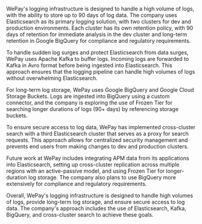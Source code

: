 
WePay's logging infrastructure is designed to handle a high volume of logs, with the ability to store up to 90 days of log data. The company uses Elasticsearch as its primary logging solution, with two clusters for dev and production environments. Each cluster has its own retention policy, with 90 days of retention for immediate analysis in the dev cluster and long-term retention in Google BigQuery for compliance and regulatory requirements.

To handle sudden log surges and protect Elasticsearch from data surges, WePay uses Apache Kafka to buffer logs. Incoming logs are forwarded to Kafka in Avro format before being ingested into Elasticsearch. This approach ensures that the logging pipeline can handle high volumes of logs without overwhelming Elasticsearch.

For long-term log storage, WePay uses Google BigQuery and Google Cloud Storage Buckets. Logs are ingested into BigQuery using a custom connector, and the company is exploring the use of Frozen Tier for searching longer durations of logs (90+ days) by referencing storage buckets.

To ensure secure access to log data, WePay has implemented cross-cluster search with a third Elasticsearch cluster that serves as a proxy for search requests. This approach allows for centralized security management and prevents end users from making changes to dev and production clusters.

Future work at WePay includes integrating APM data from its applications into Elasticsearch, setting up cross-cluster replication across multiple regions with an active-passive model, and using Frozen Tier for longer-duration log storage. The company also plans to use BigQuery more extensively for compliance and regulatory requirements.

Overall, WePay's logging infrastructure is designed to handle high volumes of logs, provide long-term log storage, and ensure secure access to log data. The company's approach includes the use of Elasticsearch, Kafka, BigQuery, and cross-cluster search to achieve these goals.